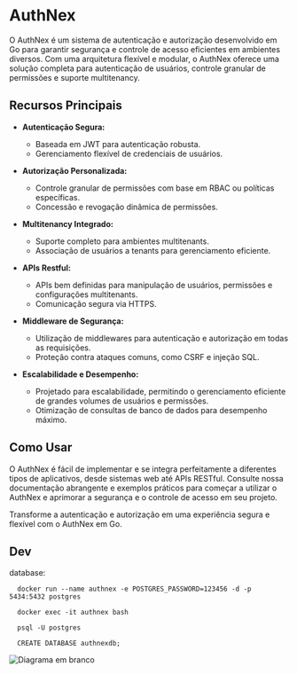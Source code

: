 # AuthNex

O AuthNex é um sistema de autenticação e autorização desenvolvido em Go para garantir segurança e controle de acesso eficientes em ambientes diversos. Com uma arquitetura flexível e modular, o AuthNex oferece uma solução completa para autenticação de usuários, controle granular de permissões e suporte multitenancy.

## Recursos Principais

- **Autenticação Segura:**
  - Baseada em JWT para autenticação robusta.
  - Gerenciamento flexível de credenciais de usuários.

- **Autorização Personalizada:**
  - Controle granular de permissões com base em RBAC ou políticas específicas.
  - Concessão e revogação dinâmica de permissões.

- **Multitenancy Integrado:**
  - Suporte completo para ambientes multitenants.
  - Associação de usuários a tenants para gerenciamento eficiente.

- **APIs Restful:**
  - APIs bem definidas para manipulação de usuários, permissões e configurações multitenants.
  - Comunicação segura via HTTPS.

- **Middleware de Segurança:**
  - Utilização de middlewares para autenticação e autorização em todas as requisições.
  - Proteção contra ataques comuns, como CSRF e injeção SQL.

- **Escalabilidade e Desempenho:**
  - Projetado para escalabilidade, permitindo o gerenciamento eficiente de grandes volumes de usuários e permissões.
  - Otimização de consultas de banco de dados para desempenho máximo.

## Como Usar

O AuthNex é fácil de implementar e se integra perfeitamente a diferentes tipos de aplicativos, desde sistemas web até APIs RESTful. Consulte nossa documentação abrangente e exemplos práticos para começar a utilizar o AuthNex e aprimorar a segurança e o controle de acesso em seu projeto.

Transforme a autenticação e autorização em uma experiência segura e flexível com o AuthNex em Go.

## Dev

database:
  ``` 
    docker run --name authnex -e POSTGRES_PASSWORD=123456 -d -p 5434:5432 postgres
    
    docker exec -it authnex bash

    psql -U postgres

    CREATE DATABASE authnexdb;
  ```


![Diagrama em branco](https://github.com/br4tech/auth-nex/assets/26689902/13605cde-617b-46d6-a041-779d5a1bee2b)
